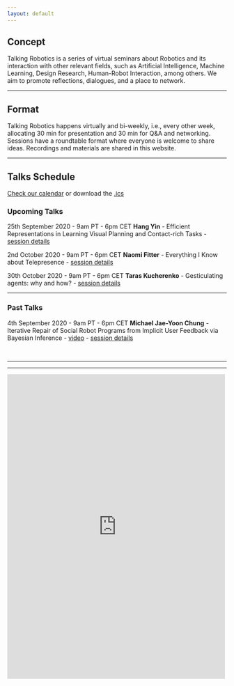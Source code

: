```yaml
---
layout: default
---
```


## Concept
Talking Robotics is a series of virtual seminars about Robotics and its interaction with other relevant fields, such as Artificial Intelligence, Machine Learning, Design Research, Human-Robot Interaction, among others. We aim to promote reflections, dialogues, and a place to network.

---

## Format
Talking Robotics happens virtually and bi-weekly, i.e., every other week, allocating 30 min for presentation and 30 min for Q&A and networking. Sessions have a roundtable format where everyone is welcome to share ideas. Recordings and materials are shared in this website.

---

## Talks Schedule
[Check our calendar](https://calendar.google.com/calendar/u/1?cid=dGFsa2luZ3JvYm90aWNzQGdtYWlsLmNvbQ) or download the [.ics](assets/talkingrobotics@gmail.com.ics)


### Upcoming Talks
25th September 2020 - 9am PT - 6pm CET
**Hang Yin** - Efficient Representations in Learning Visual Planning and Contact-rich Tasks - [session details](./session_details/hang.html) 

2nd October 2020 - 9am PT - 6pm CET
**Naomi Fitter** - Everything I Know about Telepresence - [session details](./session_details/naomi.html) 

30th October 2020 - 9am PT - 6pm CET
**Taras Kucherenko** - Gesticulating agents: why and how? - [session details](./session_details/taras.html) 

<hr />

### Past Talks
4th September 2020 - 9am PT - 6pm CET
**Michael Jae-Yoon Chung** - Iterative Repair of Social Robot Programs from Implicit User Feedback via Bayesian Inference - [video](https://youtu.be/lf36COCC2A4) - [session details](./session_details/mike.html) 
 






<br />





<!--<iframe width="560" height="315" src="https://www.youtube.com/embed/5qap5aO4i9A" frameborder="0" allow="accelerometer; autoplay; encrypted-media; gyroscope; picture-in-picture" allowfullscreen></iframe>-->
    
---

---

<iframe src="https://docs.google.com/forms/d/e/1FAIpQLScLvZgBNdJPySiHizLnQPhOtnB6ud8IL1FWHvrZgij6RQ19uA/viewform?embedded=true" width="500" height="700" frameborder="0" marginheight="0" marginwidth="0">Loading…</iframe>
